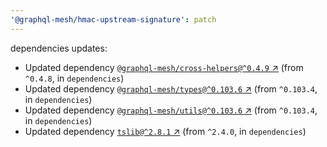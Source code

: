 ```yaml
---
'@graphql-mesh/hmac-upstream-signature': patch
---
```


dependencies updates: 

- Updated dependency [`@graphql-mesh/cross-helpers@^0.4.9` ↗︎](https://www.npmjs.com/package/@graphql-mesh/cross-helpers/v/0.4.9) (from `^0.4.8`, in `dependencies`)
- Updated dependency [`@graphql-mesh/types@^0.103.6` ↗︎](https://www.npmjs.com/package/@graphql-mesh/types/v/0.103.6) (from `^0.103.4`, in `dependencies`)
- Updated dependency [`@graphql-mesh/utils@^0.103.6` ↗︎](https://www.npmjs.com/package/@graphql-mesh/utils/v/0.103.6) (from `^0.103.4`, in `dependencies`)
- Updated dependency [`tslib@^2.8.1` ↗︎](https://www.npmjs.com/package/tslib/v/2.8.1) (from `^2.4.0`, in `dependencies`)
